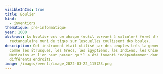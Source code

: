 ```yaml
---
visibleInCms: true
title: Boulier
kind:
  - inventions
thematique: pre-informatique
year: 1000
abstract: Le boulier est un abaque (outil servant à calculer) formé d'un cadre
  rectangulaire muni de tiges sur lesquelles coulissent des boules.
description: Cet instrument était utilisé par des peuples très largement séparés
  comme les Étrusques, les Grecs, les Égyptiens, les Indiens, les Chinois et les
  Mexicains et l'on peut penser qu'il a été inventé indépendamment dans
  différents endroits.
image: /images/events/image_2022-03-22_115723.png
---
```

